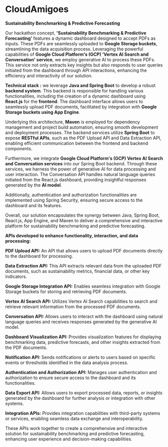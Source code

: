 # CloudAmigoes
******Sustainability Benchmarking &amp; Predictive Forecasting******

Our hackathon concept, **'Sustainability Benchmarking & Predictive Forecasting'** features a dynamic dashboard designed to accept PDFs as inputs. These PDFs are seamlessly uploaded to **Google Storage buckets**, streamlining the data acquisition process. Leveraging the powerful capabilities of **Google Cloud Platform's (GCP) 'Vertex AI Search and Conversation' service**, we employ generative AI to process these PDFs. This service not only extracts key insights but also responds to user queries initiated from the dashboard through API interactions, enhancing the efficiency and interactivity of our solution.



****Technical stack :****
we leverage **Java and Spring Boot** to develop a robust **backend system**. This backend is responsible for handling various functionalities, including the creation of a dynamic dashboard using **React.js** for the **frontend**. The dashboard interface allows users to seamlessly upload PDF documents, facilitated by integration with **Google Storage buckets using App Engine**.

Underlying this architecture, **Maven** is employed for dependency management and project build automation, ensuring smooth development and deployment processes. The backend services utilize **Spring Boot** to expose **RESTful APIs**, such as the PDF Upload API and Data Extraction API, enabling efficient communication between the frontend and backend components.

Furthermore, we integrate **Google Cloud Platform's (GCP) Vertex AI Search and Conversation services** into our Spring Boot backend. Through these services, we harness the power of generative AI for data processing and user interaction. The Conversation API handles natural language queries initiated from the React.js dashboard, providing insightful responses generated by the **AI model**.

Additionally, authentication and authorization functionalities are implemented using Spring Security, ensuring secure access to the dashboard and its features.

Overall, our solution encapsulates the synergy between Java, Spring Boot, React.js, App Engine, and Maven to deliver a comprehensive and interactive platform for sustainability benchmarking and predictive forecasting.






****APIs developed to enhance functionality, interaction, and data processing:****  

**PDF Upload API:** An API that allows users to upload PDF documents directly to the dashboard for processing.

**Data Extraction API:** This API extracts relevant data from the uploaded PDF documents, such as sustainability metrics, financial data, or other key indicators.

**Google Storage Integration API:** Enables seamless integration with Google Storage buckets for storing and retrieving PDF documents.

**Vertex AI Search API:** Utilizes Vertex AI Search capabilities to search and retrieve relevant information from the processed PDF documents.

**Conversation API:** Allows users to interact with the dashboard using natural language queries and receives responses generated by the generative AI model.

**Dashboard Visualization API:** Provides visualization features for displaying benchmarking data, predictive forecasts, and other insights extracted from the PDF documents.

**Notification API:** Sends notifications or alerts to users based on specific events or thresholds identified in the data analysis process.

**Authentication and Authorization API:** Manages user authentication and authorization to ensure secure access to the dashboard and its functionalities.

**Data Export API:** Allows users to export processed data, reports, or insights generated by the dashboard for further analysis or integration with other systems.

**Integration APIs:** Provides integration capabilities with third-party systems or services, enabling seamless data exchange and interoperability.

These APIs work together to create a comprehensive and interactive solution for sustainability benchmarking and predictive forecasting, enhancing user experience and decision-making capabilities.

